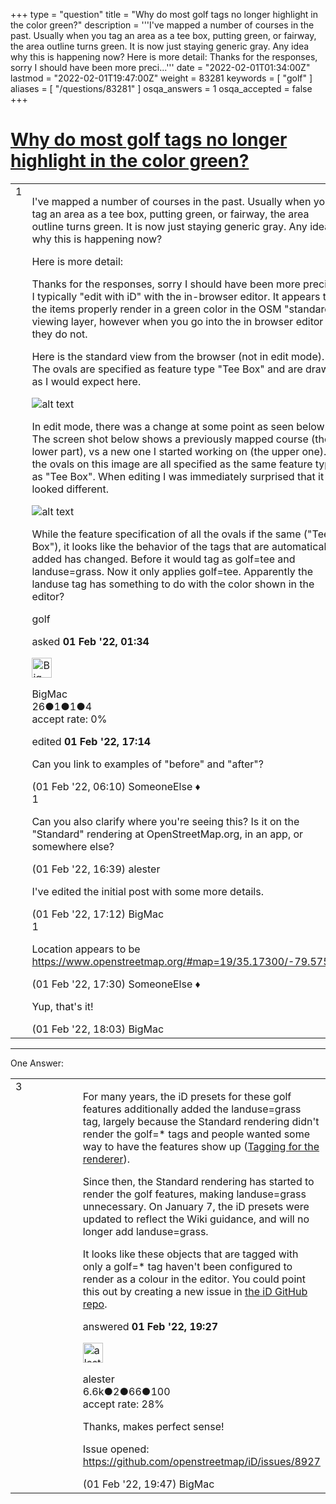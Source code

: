 +++
type = "question"
title = "Why do most golf tags no longer highlight in the color green?"
description = '''I&#x27;ve mapped a number of courses in the past. Usually when you tag an area as a tee box, putting green, or fairway, the area outline turns green. It is now just staying generic gray. Any idea why this is happening now? Here is more detail: Thanks for the responses, sorry I should have been more preci...'''
date = "2022-02-01T01:34:00Z"
lastmod = "2022-02-01T19:47:00Z"
weight = 83281
keywords = [ "golf" ]
aliases = [ "/questions/83281" ]
osqa_answers = 1
osqa_accepted = false
+++

<div class="headNormal">

# [Why do most golf tags no longer highlight in the color green?](/questions/83281/why-do-most-golf-tags-no-longer-highlight-in-the-color-green)

</div>

<div id="main-body">

<div id="askform">

<table id="question-table" style="width:100%;">
<colgroup>
<col style="width: 50%" />
<col style="width: 50%" />
</colgroup>
<tbody>
<tr>
<td style="width: 30px; vertical-align: top"><div class="vote-buttons">
<span id="post-83281-upvote" class="ajax-command post-vote up" rel="nofollow" title="I like this post (click again to cancel)"> </span>
<div id="post-83281-score" class="post-score" title="current number of votes">
1
</div>
<span id="post-83281-downvote" class="ajax-command post-vote down" rel="nofollow" title="I dont like this post (click again to cancel)"> </span> <span id="favorite-mark" class="ajax-command favorite-mark" rel="nofollow" title="mark/unmark this question as favorite (click again to cancel)"> </span>
<div id="favorite-count" class="favorite-count">
&#10;</div>
</div></td>
<td><div id="item-right">
<div class="question-body">
<p>I've mapped a number of courses in the past. Usually when you tag an area as a tee box, putting green, or fairway, the area outline turns green. It is now just staying generic gray. Any idea why this is happening now?</p>
<p>Here is more detail:</p>
<p>Thanks for the responses, sorry I should have been more precise. I typically "edit with iD" with the in-browser editor. It appears that the items properly render in a green color in the OSM "standard" viewing layer, however when you go into the in browser editor they do not.</p>
<p>Here is the standard view from the browser (not in edit mode). The ovals are specified as feature type "Tee Box" and are drawn as I would expect here.</p>
<p><img src="https://help.openstreetmap.org/upfiles/osm_standard_view.jpg" alt="alt text" /></p>
<p>In edit mode, there was a change at some point as seen below. The screen shot below shows a previously mapped course (the lower part), vs a new one I started working on (the upper one). All the ovals on this image are all specified as the same feature type as "Tee Box". When editing I was immediately surprised that it looked different.</p>
<p><img src="https://help.openstreetmap.org/upfiles/osm_editor_view.jpg" alt="alt text" /></p>
<p>While the feature specification of all the ovals if the same ("Tee Box"), it looks like the behavior of the tags that are automatically added has changed. Before it would tag as golf=tee and landuse=grass. Now it only applies golf=tee. Apparently the landuse tag has something to do with the color shown in the editor?</p>
</div>
<div id="question-tags" class="tags-container tags">
<span class="post-tag tag-link-golf" rel="tag" title="see questions tagged &#39;golf&#39;">golf</span>
</div>
<div id="question-controls" class="post-controls">
&#10;</div>
<div class="post-update-info-container">
<div class="post-update-info post-update-info-user">
<p>asked <strong>01 Feb '22, 01:34</strong></p>
<img src="https://secure.gravatar.com/avatar/38f37d5ca92eab8edc14d9f745195898?s=32&amp;d=identicon&amp;r=g" class="gravatar" width="32" height="32" alt="BigMac&#39;s gravatar image" />
<p><span>BigMac</span><br />
<span class="score" title="26 reputation points">26</span><span title="1 badges"><span class="badge1">●</span><span class="badgecount">1</span></span><span title="1 badges"><span class="silver">●</span><span class="badgecount">1</span></span><span title="4 badges"><span class="bronze">●</span><span class="badgecount">4</span></span><br />
<span class="accept_rate" title="Rate of the user&#39;s accepted answers">accept rate:</span> <span title="BigMac has no accepted answers">0%</span></p>
</img>
</div>
<div class="post-update-info post-update-info-edited">
<p><span> edited <strong>01 Feb '22, 17:14</strong> </span></p>
</div>
</div>
<div id="comments-container-83281" class="comments-container">
<span id="83285"></span>
<div id="comment-83285" class="comment">
<div id="post-83285-score" class="comment-score">
&#10;</div>
<div class="comment-text">
<p>Can you link to examples of "before" and "after"?</p>
</div>
<div id="comment-83285-info" class="comment-info">
<span class="comment-age">(01 Feb '22, 06:10)</span> <span class="comment-user userinfo">SomeoneElse ♦</span>
</div>
</div>
<span id="83301"></span>
<div id="comment-83301" class="comment">
<div id="post-83301-score" class="comment-score">
1
</div>
<div class="comment-text">
<p>Can you also clarify where you're seeing this? Is it on the "Standard" rendering at OpenStreetMap.org, in an app, or somewhere else?</p>
</div>
<div id="comment-83301-info" class="comment-info">
<span class="comment-age">(01 Feb '22, 16:39)</span> <span class="comment-user userinfo">alester</span>
</div>
</div>
<span id="83302"></span>
<div id="comment-83302" class="comment">
<div id="post-83302-score" class="comment-score">
&#10;</div>
<div class="comment-text">
<p>I've edited the initial post with some more details.</p>
</div>
<div id="comment-83302-info" class="comment-info">
<span class="comment-age">(01 Feb '22, 17:12)</span> <span class="comment-user userinfo">BigMac</span>
</div>
</div>
<span id="83303"></span>
<div id="comment-83303" class="comment">
<div id="post-83303-score" class="comment-score">
1
</div>
<div class="comment-text">
<p>Location appears to be <a href="https://www.openstreetmap.org/#map=19/35.17300/-79.57545">https://www.openstreetmap.org/#map=19/35.17300/-79.57545</a></p>
</div>
<div id="comment-83303-info" class="comment-info">
<span class="comment-age">(01 Feb '22, 17:30)</span> <span class="comment-user userinfo">SomeoneElse ♦</span>
</div>
</div>
<span id="83304"></span>
<div id="comment-83304" class="comment">
<div id="post-83304-score" class="comment-score">
&#10;</div>
<div class="comment-text">
<p>Yup, that's it!</p>
</div>
<div id="comment-83304-info" class="comment-info">
<span class="comment-age">(01 Feb '22, 18:03)</span> <span class="comment-user userinfo">BigMac</span>
</div>
</div>
</div>
<div id="comment-tools-83281" class="comment-tools">
&#10;</div>
<div class="clear">
&#10;</div>
<div id="comment-83281-form-container" class="comment-form-container">
&#10;</div>
<div class="clear">
&#10;</div>
</div></td>
</tr>
</tbody>
</table>

------------------------------------------------------------------------

<div class="tabBar">

<span id="sort-top"></span>

<div class="headQuestions">

One Answer:

</div>

</div>

<span id="83305"></span>

<div id="answer-container-83305" class="answer">

<table style="width:100%;">
<colgroup>
<col style="width: 50%" />
<col style="width: 50%" />
</colgroup>
<tbody>
<tr>
<td style="width: 30px; vertical-align: top"><div class="vote-buttons">
<span id="post-83305-upvote" class="ajax-command post-vote up" rel="nofollow" title="I like this post (click again to cancel)"> </span>
<div id="post-83305-score" class="post-score" title="current number of votes">
3
</div>
<span id="post-83305-downvote" class="ajax-command post-vote down" rel="nofollow" title="I dont like this post (click again to cancel)"> </span>
</div></td>
<td><div class="item-right">
<div class="answer-body">
<p>For many years, the iD presets for these golf features additionally added the landuse=grass tag, largely because the Standard rendering didn't render the golf=* tags and people wanted some way to have the features show up (<a href="https://wiki.openstreetmap.org/wiki/Tagging_for_the_renderer">Tagging for the renderer</a>).</p>
<p>Since then, the Standard rendering has started to render the golf features, making landuse=grass unnecessary. On January 7, the iD presets were updated to reflect the Wiki guidance, and will no longer add landuse=grass.</p>
<p>It looks like these objects that are tagged with only a golf=* tag haven't been configured to render as a colour in the editor. You could point this out by creating a new issue in <a href="https://github.com/openstreetmap/iD">the iD GitHub repo</a>.</p>
</div>
<div class="answer-controls post-controls">
&#10;</div>
<div class="post-update-info-container">
<div class="post-update-info post-update-info-user">
<p>answered <strong>01 Feb '22, 19:27</strong></p>
<img src="https://secure.gravatar.com/avatar/087bb38ba920baadf1df9dfc473208ec?s=32&amp;d=identicon&amp;r=g" class="gravatar" width="32" height="32" alt="alester&#39;s gravatar image" />
<p><span>alester</span><br />
<span class="score" title="6631 reputation points"><span>6.6k</span></span><span title="2 badges"><span class="badge1">●</span><span class="badgecount">2</span></span><span title="66 badges"><span class="silver">●</span><span class="badgecount">66</span></span><span title="100 badges"><span class="bronze">●</span><span class="badgecount">100</span></span><br />
<span class="accept_rate" title="Rate of the user&#39;s accepted answers">accept rate:</span> <span title="alester has 37 accepted answers">28%</span></p>
</img>
</div>
</div>
<div id="comments-container-83305" class="comments-container">
<span id="83306"></span>
<div id="comment-83306" class="comment">
<div id="post-83306-score" class="comment-score">
&#10;</div>
<div class="comment-text">
<p>Thanks, makes perfect sense!</p>
<p>Issue opened: <a href="https://github.com/openstreetmap/iD/issues/8927">https://github.com/openstreetmap/iD/issues/8927</a></p>
</div>
<div id="comment-83306-info" class="comment-info">
<span class="comment-age">(01 Feb '22, 19:47)</span> <span class="comment-user userinfo">BigMac</span>
</div>
</div>
</div>
<div id="comment-tools-83305" class="comment-tools">
&#10;</div>
<div class="clear">
&#10;</div>
<div id="comment-83305-form-container" class="comment-form-container">
&#10;</div>
<div class="clear">
&#10;</div>
</div></td>
</tr>
</tbody>
</table>

</div>

<div class="paginator-container-left">

</div>

</div>

</div>

